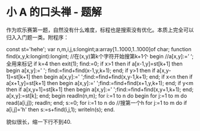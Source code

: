 # 小 A 的口头禅 - 题解

作为欢乐赛第一题，自然没有什么难度，标程也是搜索没有优化。本质上完全可以归入入门题一类。附程序：

const st='hehe';
var n,m,i,j,s:longint;a:array[1..1000,1..1000]of char;
function find(x,y,k:longint):longint;              //在(x,y)第k个字符开始搜第k+1个
begin                                      //a[x,y]:=’ ‘;全用来标记
  if k=4 then exit(1);
  find:=0;
  if x>1 then
  if a[x-1,y]=st[k+1] then
  begin
  a[x,y]:=' ';
  find:=find+find(x-1,y,k+1);
  end;
  if y>1 then
  if a[x,y-1]=st[k+1] then
  begin
  a[x,y]:=' ';find:=find+find(x,y-1,k+1);
  end;
  if x<n then
  if a[x+1,y]=st[k+1] then
  begin
  a[x,y]:=' ';find:=find+find(x+1,y,k+1);
  end;
  if y<m then
  if a[x,y+1]=st[k+1] then
  begin
  a[x,y]:=' ';find:=find+find(x,y+1,k+1);
  end;
  a[x,y]:=st[k];
end;
begin
  readln(n,m);
  for i:=1 to n do
  begin
  for j:=1 to m do
  read(a[i,j]);
  readln;
  end;
  s:=0;
  for i:=1 to n do                          //搜第一个h
  for j:=1 to m do
  if a[i,j]='h' then
  s:=s+find(i,j,1);
  writeln(s);
end.


貌似很长，缩一下行不到40.
 